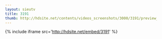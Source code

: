 ```yaml
---
layout: sieutv
title: 3191
thumb: http://hdsite.net/contents/videos_screenshots/3000/3191/preview_360p.mp4.jpg
---
```

{% include iframe src='http://hdsite.net/embed/3191' %}
 
